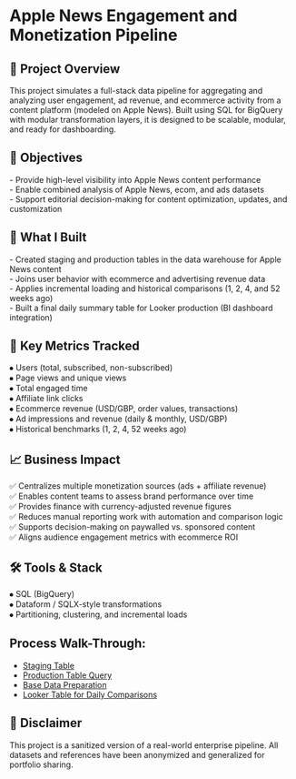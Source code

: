 <h1>Apple News Engagement and Monetization Pipeline</h1>

<h2>🧠 Project Overview</h2>
This project simulates a full-stack data pipeline for aggregating and analyzing user engagement, ad revenue, and ecommerce activity from a content platform (modeled on Apple News). Built using SQL for BigQuery with modular transformation layers, it is designed to be scalable, modular, and ready for dashboarding.
<br />

<h2>🎯 Objectives</h2>
- Provide high-level visibility into Apple News content performance<br />
- Enable combined analysis of Apple News, ecom, and ads datasets<br />
- Support editorial decision-making for content optimization, updates, and customization<br />


<h2>🔧 What I Built</h2>
- Created staging and production tables in the data warehouse for Apple News content<br />
- Joins user behavior with ecommerce and advertising revenue data<br />
- Applies incremental loading and historical comparisons (1, 2, 4, and 52 weeks ago)<br />
- Built a final daily summary table for Looker production (BI dashboard integration)<br />

<h2>🧠 Key Metrics Tracked</h2>

⦁	Users (total, subscribed, non-subscribed)<br />
⦁	Page views and unique views<br />
⦁	Total engaged time<br />
⦁	Affiliate link clicks<br />
⦁	Ecommerce revenue (USD/GBP, order values, transactions)<br />
⦁	Ad impressions and revenue (daily & monthly, USD/GBP)<br />
⦁	Historical benchmarks (1, 2, 4, 52 weeks ago)<br />


<h2>📈 Business Impact</h2>
 ✅ Centralizes multiple monetization sources (ads + affiliate revenue)<br />
 ✅ Enables content teams to assess brand performance over time<br />
 ✅ Provides finance with currency-adjusted revenue figures<br />
	✅ Reduces manual reporting work with automation and comparison logic<br />
	✅ Supports decision-making on paywalled vs. sponsored content<br />
	✅ Aligns audience engagement metrics with ecommerce ROI<br />


<h2>🛠 Tools & Stack</h2>
⦁	SQL (BigQuery)<br />
⦁	Dataform / SQLX-style transformations<br />
⦁	Partitioning, clustering, and incremental loads<br />

## Process Walk-Through:
- [Staging Table](https://github.com/zarasash/DataPipeline/blob/main/apple_news_staging_pipeline.sql)
- [Production Table Query](https://github.com/zarasash/DataPipeline/blob/main/apple_news_prod_table.sql)
- [Base Data Preparation](https://github.com/zarasash/DataPipeline/blob/main/apple_news_combined_base_table.sql)
- [Looker Table for Daily Comparisons](https://github.com/zarasash/DataPipeline/blob/main/apple_news_daily_table_for_looker.sql)
<p align="center">

<h2>📝 Disclaimer</h2>
This project is a sanitized version of a real-world enterprise pipeline. All datasets and references have been anonymized and generalized for portfolio sharing.
<br />


<!--
 ```diff
- text in red
+ text in green
! text in orange
# text in gray
@@ text in purple (and bold)@@
```
--!>


